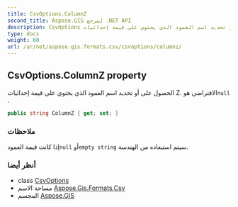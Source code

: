 ```yaml
---
title: CsvOptions.ColumnZ
second_title: Aspose.GIS لمرجع .NET API
description: CsvOptions ملكية. الحصول على أو تحديد اسم العمود الذي يحتوي على قيمة إحداثيات Z. الافتراضي هوnull .
type: docs
weight: 60
url: /ar/net/aspose.gis.formats.csv/csvoptions/columnz/
---
```

## CsvOptions.ColumnZ property

الحصول على أو تحديد اسم العمود الذي يحتوي على قيمة إحداثيات Z. الافتراضي هو`null` .

```csharp
public string ColumnZ { get; set; }
```

### ملاحظات

إذا كانت قيمة العمود`null` أو`empty string` سيتم استبعاده من الهندسة.

### أنظر أيضا

* class [CsvOptions](../)
* مساحة الاسم [Aspose.Gis.Formats.Csv](../../csvoptions/)
* المجسم [Aspose.GIS](../../../)



